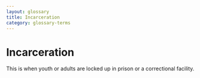 ```yaml
---
layout: glossary
title: Incarceration
category: glossary-terms
---
```


# Incarceration

This is when youth or adults are locked up in prison or a correctional facility.